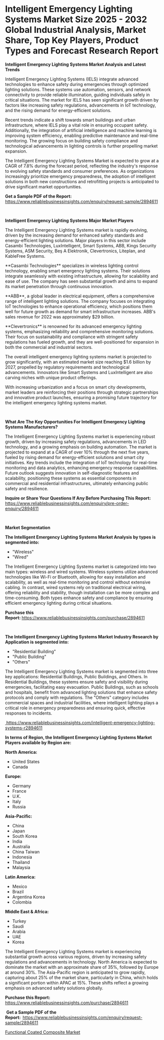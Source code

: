 <p><h1>Intelligent Emergency Lighting Systems Market Size 2025 - 2032 Global Industrial Analysis, Market Share, Top Key Players, Product Types and Forecast Research Report</h1></p><p><strong>Intelligent Emergency Lighting Systems Market Analysis and Latest Trends</strong></p>
<p><p>Intelligent Emergency Lighting Systems (IELS) integrate advanced technologies to enhance safety during emergencies through optimized lighting solutions. These systems use automation, sensors, and network connectivity to provide reliable illumination, guiding individuals safely in critical situations. The market for IELS has seen significant growth driven by factors like increasing safety regulations, advancements in IoT technology, and the rising demand for energy-efficient solutions.</p><p>Recent trends indicate a shift towards smart buildings and urban infrastructure, where IELS play a vital role in ensuring occupant safety. Additionally, the integration of artificial intelligence and machine learning is improving system efficiency, enabling predictive maintenance and real-time monitoring. The growing focus on building safety compliance and technological advancements in lighting controls is further propelling market expansion.</p><p>The Intelligent Emergency Lighting Systems Market is expected to grow at a CAGR of 7.8% during the forecast period, reflecting the industry's response to evolving safety standards and consumer preferences. As organizations increasingly prioritize emergency preparedness, the adoption of intelligent solutions in both new constructions and retrofitting projects is anticipated to drive significant market opportunities.</p></p>
<p><strong>Get a Sample PDF of the Report:&nbsp;</strong> <a href="https://www.reliablebusinessinsights.com/enquiry/request-sample/2894611?utm_campaign=2953&utm_medium=2&utm_source=Github&utm_content=ia&utm_term=15032025&utm_id=intelligent-emergency-lighting-systems">https://www.reliablebusinessinsights.com/enquiry/request-sample/2894611</a></p>
<p>&nbsp;</p>
<p><strong>Intelligent Emergency Lighting Systems Major Market Players</strong></p>
<p><p>The Intelligent Emergency Lighting Systems market is rapidly evolving, driven by the increasing demand for enhanced safety standards and energy-efficient lighting solutions. Major players in this sector include Casambi Technologies, LuxIntelligent, Smart Systems, ABB, Kings Security Systems, ASM Security, Beş A Elektronik, Clevertronics, Liteplan, and KableFree Systems.</p><p>**Casambi Technologies** specializes in wireless lighting control technology, enabling smart emergency lighting systems. Their solutions integrate seamlessly with existing infrastructure, allowing for scalability and ease of use. The company has seen substantial growth and aims to expand its market penetration through continuous innovation.</p><p>**ABB**, a global leader in electrical equipment, offers a comprehensive range of intelligent lighting solutions. The company focuses on integrating IoT technologies to enhance operational efficiency, which positions them well for future growth as demand for smart infrastructure increases. ABB's sales revenue for 2022 was approximately $29 billion.</p><p>**Clevertronics** is renowned for its advanced emergency lighting systems, emphasizing reliability and comprehensive monitoring solutions. Their focus on sustainability and compliance with stringent safety regulations has fueled growth, and they are well-positioned for expansion in both the commercial and industrial sectors.</p><p>The overall intelligent emergency lighting systems market is projected to grow significantly, with an estimated market size reaching $1.6 billion by 2027, propelled by regulatory requirements and technological advancements. Innovators like Smart Systems and LuxIntelligent are also carving niches with unique product offerings.</p><p>With increasing urbanization and a focus on smart city developments, market leaders are reinforcing their positions through strategic partnerships and innovative product launches, ensuring a promising future trajectory for the intelligent emergency lighting systems market.</p></p>
<p>&nbsp;</p>
<p><strong>What Are The Key Opportunities For Intelligent Emergency Lighting Systems Manufacturers?</strong></p>
<p><p>The Intelligent Emergency Lighting Systems market is experiencing robust growth, driven by increasing safety regulations, advancements in LED technology, and a growing emphasis on building automation. The market is projected to expand at a CAGR of over 10% through the next five years, fueled by rising demand for energy-efficient solutions and smart city initiatives. Key trends include the integration of IoT technology for real-time monitoring and data analytics, enhancing emergency response capabilities. Future outlook suggests innovation in self-diagnostic features and scalability, positioning these systems as essential components in commercial and residential infrastructures, ultimately enhancing public safety and resilience.</p></p>
<p><strong>Inquire or Share Your Questions If Any Before Purchasing This Report:</strong> <a href="https://www.reliablebusinessinsights.com/enquiry/pre-order-enquiry/2894611?utm_campaign=2953&utm_medium=2&utm_source=Github&utm_content=ia&utm_term=15032025&utm_id=intelligent-emergency-lighting-systems">https://www.reliablebusinessinsights.com/enquiry/pre-order-enquiry/2894611</a></p>
<p>&nbsp;</p>
<p><strong>Market Segmentation</strong></p>
<p><strong>The Intelligent Emergency Lighting Systems Market Analysis by types is segmented into:</strong></p>
<p><ul><li>"Wireless"</li><li>"Wired"</li></ul></p>
<p><p>The Intelligent Emergency Lighting Systems market is categorized into two main types: wireless and wired systems. Wireless systems utilize advanced technologies like Wi-Fi or Bluetooth, allowing for easy installation and scalability, as well as real-time monitoring and control without extensive cabling. In contrast, wired systems rely on traditional electrical wiring, offering reliability and stability, though installation can be more complex and time-consuming. Both types enhance safety and compliance by ensuring efficient emergency lighting during critical situations.</p></p>
<p><strong>Purchase this Report:&nbsp;</strong><a href="https://www.reliablebusinessinsights.com/purchase/2894611?utm_campaign=2953&utm_medium=2&utm_source=Github&utm_content=ia&utm_term=15032025&utm_id=intelligent-emergency-lighting-systems">https://www.reliablebusinessinsights.com/purchase/2894611</a></p>
<p>&nbsp;</p>
<p><strong>The Intelligent Emergency Lighting Systems Market Industry Research by Application is segmented into:</strong></p>
<p><ul><li>"Residential Building"</li><li>"Public Building"</li><li>"Others"</li></ul></p>
<p><p>The Intelligent Emergency Lighting Systems market is segmented into three key applications: Residential Buildings, Public Buildings, and Others. In Residential Buildings, these systems ensure safety and visibility during emergencies, facilitating easy evacuation. Public Buildings, such as schools and hospitals, benefit from advanced lighting solutions that enhance safety protocols and comply with regulations. The "Others" category includes commercial spaces and industrial facilities, where intelligent lighting plays a critical role in emergency preparedness and ensuring quick, effective responses to incidents.</p></p>
<p><a href="https://www.reliablebusinessinsights.com/intelligent-emergency-lighting-systems-r2894611?utm_campaign=2953&utm_medium=2&utm_source=Github&utm_content=ia&utm_term=15032025&utm_id=intelligent-emergency-lighting-systems">&nbsp;https://www.reliablebusinessinsights.com/intelligent-emergency-lighting-systems-r2894611</a></p>
<p><strong>In terms of Region, the Intelligent Emergency Lighting Systems Market Players available by Region are:</strong></p>
<p>
    <p> <strong> North America: </strong>
        <ul>
            <li>United States</li>
            <li>Canada</li>
        </ul>
        </p> 
    <p> <strong> Europe: </strong>
        <ul>
            <li>Germany</li>
            <li>France</li>
            <li>U.K.</li>
            <li>Italy</li>
            <li>Russia</li>
        </ul>
        </p> 
    <p> <strong> Asia-Pacific: </strong>
        <ul>
            <li>China</li>
            <li>Japan</li>
            <li>South Korea</li>
            <li>India</li>
            <li>Australia</li>
            <li>China Taiwan</li>
            <li>Indonesia</li>
            <li>Thailand</li>
            <li>Malaysia</li>
        </ul>
        </p> 
    <p> <strong> Latin America: </strong>
        <ul>
            <li>Mexico</li>
            <li>Brazil</li>
            <li>Argentina Korea</li>
            <li>Colombia</li>
        </ul>
        </p> 
    <p> <strong> Middle East & Africa: </strong>
        <ul>
            <li>Turkey</li>
            <li>Saudi</li>
            <li>Arabia</li>
            <li>UAE</li>
            <li>Korea</li>
        </ul>
    </p>
    </p>
<p><p>The Intelligent Emergency Lighting Systems market is experiencing substantial growth across various regions, driven by increasing safety regulations and advancements in technology. North America is expected to dominate the market with an approximate share of 35%, followed by Europe at around 30%. The Asia-Pacific region is anticipated to grow rapidly, capturing about 25% of the market share, particularly in China, which holds a significant portion within APAC at 15%. These shifts reflect a growing emphasis on advanced safety solutions globally.</p></p>
<p><strong>Purchase this Report: </strong><a href="https://www.reliablebusinessinsights.com/purchase/2894611?utm_campaign=2953&utm_medium=2&utm_source=Github&utm_content=ia&utm_term=15032025&utm_id=intelligent-emergency-lighting-systems">https://www.reliablebusinessinsights.com/purchase/2894611</a></p>
<p>&nbsp;<strong>Get a Sample PDF of the Report:&nbsp;&nbsp;</strong><a href="https://www.reliablebusinessinsights.com/enquiry/request-sample/2894611?utm_campaign=2953&utm_medium=2&utm_source=Github&utm_content=ia&utm_term=15032025&utm_id=intelligent-emergency-lighting-systems">https://www.reliablebusinessinsights.com/enquiry/request-sample/2894611</a></p>
<p><strong></strong></p>
<p><p><a href="https://github.com/manesros8/Market-Research-Report-List-1/blob/main/functional-coated-composite-market.md?utm_campaign=2953&utm_medium=2&utm_source=Github&utm_content=ia&utm_term=15032025&utm_id=intelligent-emergency-lighting-systems">Functional Coated Composite Market</a></p></p>